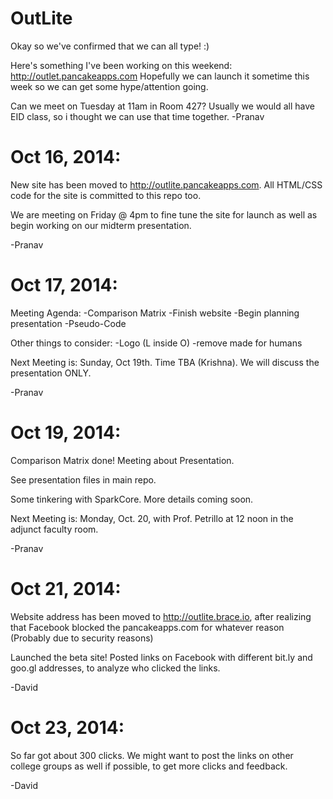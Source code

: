 OutLite
=====================

Okay so we've confirmed that we can all type! :)

Here's something I've been working on this weekend: http://outlet.pancakeapps.com
Hopefully we can launch it sometime this week so we can get some hype/attention going.

Can we meet on Tuesday at 11am in Room 427? Usually we would all have EID class, so i thought we can use that time together.
-Pranav

Oct 16, 2014:
=====================


New site has been moved to http://outlite.pancakeapps.com. All HTML/CSS code for the site is committed to this repo too. 

We are meeting on Friday @ 4pm to fine tune the site for launch as well as begin working on our midterm presentation. 

-Pranav

Oct 17, 2014:
=====================

Meeting Agenda:
-Comparison Matrix
-Finish website
-Begin planning presentation
-Pseudo-Code 


Other things to consider:
-Logo (L inside O)
-remove made for humans


Next Meeting is:
Sunday, Oct 19th. Time TBA (Krishna). We will discuss the presentation ONLY. 

-Pranav

Oct 19, 2014:
=====================

Comparison Matrix done! Meeting about Presentation.

See presentation files in main repo.

Some tinkering with SparkCore. More details coming soon.

Next Meeting is:
Monday, Oct. 20, with Prof. Petrillo at 12 noon in the adjunct faculty room.

-Pranav

Oct 21, 2014:
=====================

Website address has been moved to http://outlite.brace.io, after realizing that Facebook blocked the pancakeapps.com for whatever reason (Probably due to security reasons)

Launched the beta site! Posted links on Facebook with different bit.ly and goo.gl addresses, to analyze who clicked the links.

-David

Oct 23, 2014:
====================

So far got about 300 clicks. We might want to post the links on other college groups as well if possible, to get more clicks and feedback.

-David
